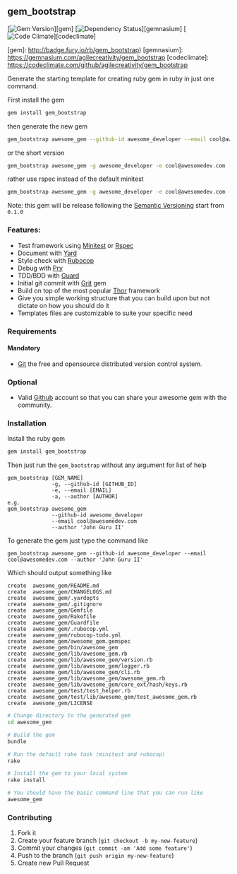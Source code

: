 ## gem_bootstrap

[![Gem Version](https://badge.fury.io/rb/gem_bootstrap.svg)][gem]
[![Dependency Status](https://gemnasium.com/agilecreativity/gem_bootstrap.png)][gemnasium]
[![Code Climate](https://codeclimate.com/github/agilecreativity/gem_bootstrap.png)][codeclimate]

[gem]: http://badge.fury.io/rb/gem_bootstrap)
[gemnasium]: https://gemnasium.com/agilecreativity/gem_bootstrap
[codeclimate]: https://codeclimate.com/github/agilecreativity/gem_bootstrap

Generate the starting template for creating ruby gem in ruby in just one command.

First install the gem

```sh
gem install gem_bootstrap
```

then generate the new gem

```sh
gem_bootstrap awesome_gem --github-id awesome_developer --email cool@awesomedev.com --author 'John Guru II'
```

or the short version

```sh
gem_bootstrap awesome_gem -g awesome_developer -e cool@awesomedev.com -a 'John Guru II'
```

rather use rspec instead of the default minitest

```sh
gem_bootstrap awesome_gem -g awesome_developer -e cool@awesomedev.com -a 'John Guru II' -t rspec
```

Note: this gem will be release following the [Semantic Versioning][] start from `0.1.0`

### Features:

- Test framework using [Minitest][] or [Rspec][]
- Document with [Yard][]
- Style check with [Rubocop][]
- Debug with [Pry][]
- TDD/BDD with [Guard][]
- Initial git commit with [Grit] gem
- Build on top of the most popular [Thor][] framework
- Give you simple working structure that you can build upon but not dictate on
  how you should do it
- Templates files are customizable to suite your specific need

### Requirements

#### Mandatory

- [Git][] the free and opensource distributed version control system.

### Optional

- Valid [Github][] account so that you can share your awesome gem with the community.

### Installation

Install the ruby gem

```sh
gem install gem_bootstrap
```

Then just run the `gem_bootstrap` without any argument for list of help

```
gem_bootstrap [GEM_NAME]
              -g, --github-id [GITHUB_ID]
              -e, --email [EMAIL]
              -a, --author [AUTHOR]
e.g.
gem_bootstrap awesome_gem
              --github-id awesome_developer
              --email cool@awesomedev.com
              --author 'John Guru II'
```
To generate the gem just type the command like

```
gem_bootstrap awesome_gem --github-id awesome_developer --email cool@awesomedev.com --author 'John Guru II'
```
Which should output something like

```
create  awesome_gem/README.md
create  awesome_gem/CHANGELOGS.md
create  awesome_gem/.yardopts
create  awesome_gem/.gitignore
create  awesome_gem/Gemfile
create  awesome_gem/Rakefile
create  awesome_gem/Guardfile
create  awesome_gem/.rubocop.yml
create  awesome_gem/rubocop-todo.yml
create  awesome_gem/awesome_gem.gemspec
create  awesome_gem/bin/awesome_gem
create  awesome_gem/lib/awesome_gem.rb
create  awesome_gem/lib/awesome_gem/version.rb
create  awesome_gem/lib/awesome_gem/logger.rb
create  awesome_gem/lib/awesome_gem/cli.rb
create  awesome_gem/lib/awesome_gem/awesome_gem.rb
create  awesome_gem/lib/awesome_gem/core_ext/hash/keys.rb
create  awesome_gem/test/test_helper.rb
create  awesome_gem/test/lib/awesome_gem/test_awesome_gem.rb
create  awesome_gem/LICENSE
```

```sh
# Change directory to the generated gem
cd awesome_gem

# Build the gem
bundle

# Run the default rake task (minitest and rubocop)
rake

# Install the gem to your local system
rake install

# You should have the basic command line that you can run like
awesome_gem
```

### Contributing

1. Fork it
2. Create your feature branch (`git checkout -b my-new-feature`)
3. Commit your changes (`git commit -am 'Add some feature'`)
4. Push to the branch (`git push origin my-new-feature`)
5. Create new Pull Request

[Git]: http://git-scm.com/
[github]: https://github.com/
[Grit]: https://github.com/mojombo/grit
[Minitest]: https://github.com/seattlerb/minitest
[Rspec]: https://github.com/rspec/rspec
[Thor]: https://github.com/erikhuda/thor
[Yard]: https://github.com/lsegal/yard
[Rubocop]: https://github.com/bbatsov/rubocop
[Pry]: https://github.com/pry/pry
[Guard]: https://github.com/guard/guard
[Semantic Versioning]: http://semver.org
